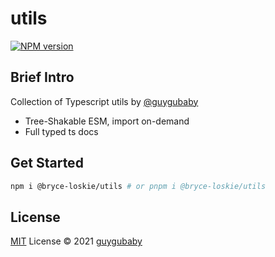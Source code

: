 # utils

[![NPM version](https://img.shields.io/npm/v/@bryce-loskie/utils?color=a1b858&label=)](https://www.npmjs.com/package/@bryce-loskie/utils)

## Brief Intro

Collection of Typescript utils by [@guygubaby](https://github.com/guygubaby)

- Tree-Shakable ESM, import on-demand
- Full typed ts docs

## Get Started

```bash
npm i @bryce-loskie/utils # or pnpm i @bryce-loskie/utils
```

## License

[MIT](./LICENSE) License © 2021 [guygubaby](https://github.com/guygubaby)
